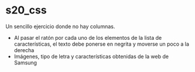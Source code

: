 # s20_css
Un sencillo ejercicio donde no hay columnas.
- Al pasar el ratón por cada uno de los elementos de la lista de características, el texto debe ponerse en negrita y moverse un poco a la derecha
- Imágenes, tipo de letra y características obtenidas de la web de Samsung
